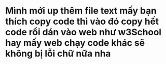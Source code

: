 # Mình mới up thêm file text mấy bạn thích copy code thì vào đó copy hết code rồi dán vào web như w3School hay mấy web chạy code khác sẽ không bị lỗi chữ nữa nha
